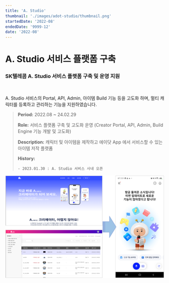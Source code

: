 ```yaml
---
title: 'A. Studio'
thumbnail: './images/adot-studio/thumbnail.png'
startedDate: '2022-08'
endedDate: '9999-12'
date: '2022-08'
---
```


# A. Studio 서비스 플랫폼 구축

### SK텔레콤 A. Studio 서비스 플랫폼 구축 및 운영 지원
</br>

A. Studio 서비스의 Portal, API, Admin, 아이템 Build 기능 등을 고도화 하며, 멀티 캐릭터를 등록하고 관리하는 기능을 지원하였습니다.

> **Period:** 2022.08 ~ 24.02.29 
> 
> **Role:** 서비스 플랫폼 구축 및 고도화 운영 (Creator Portal, API, Admin, Build Engine 기능 개발 및 고도화) 
> 
> **Description:**  캐릭터 및 아이템을 제작하고 에이닷 App 에서 서비스할 수 있는 아이템 저작 플랫폼 
> 
> **History:**
> ``` 
> - 2023.01.30 : A. Studio 서비스 사내 오픈
> ```

![A. Studio Portal Mobile](./images/adot-studio/adot_studio_01.png)
